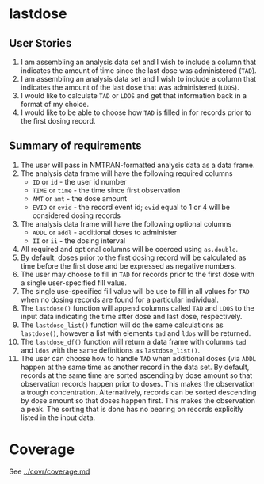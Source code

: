 
# lastdose

## User Stories

1. I am assembling an analysis data set and I wish to include a column 
   that indicates the amount of time since the last dose was administered 
   (`TAD`).
1. I am assembling an analysis data set and I wish to include a column 
   that indicates the amount of the last dose that was administered (`LDOS`). 
1. I would like to calculate `TAD` or `LDOS` and get that information back 
   in a format of my choice.
1. I would like to be able to choose how `TAD` is filled in for records 
   prior to the first dosing record.
   
## Summary of requirements

1. The user will pass in NMTRAN-formatted analysis data as a data frame. 
1. The analysis data frame will have the following required columns
    - `ID` or `id` - the user id number
    - `TIME` or `time` - the time since first observation 
    - `AMT` or `amt` - the dose amount
    - `EVID` or `evid` - the record event id; `evid` equal to 1 or 4
      will be considered dosing records
1. The analysis data frame will have the following optional columns
    - `ADDL` or `addl` - additional doses to administer
    - `II` or `ii` - the dosing interval
1. All required and optional columns will be coerced using `as.double`.
1. By default, doses prior to the first dosing record will be calculated as 
   time before the first dose and be expressed as negative numbers.
1. The user may choose to fill in `TAD` for records prior to the first dose
   with a single user-specified fill value.
1. The single use-specified fill value will be use to fill in all values for 
   `TAD` when no dosing records are found for a particular individual.
1. The `lastdose()` function will append columns called `TAD` and `LDOS` to 
   the input data indicating the time after dose and last dose, respectively.
1. The `lastdose_list()` function will do the same calculations as `lastdose()`, 
   however a list with elements `tad` and `ldos` will be returned.
1. The `lastdose_df()` function will return a data frame with columns `tad`
   and `ldos` with the same definitions as `lastdose_list()`.
1. The user can choose how to handle `TAD` when additional doses (via `ADDL`
   happen at the same time as another record in the data set.  By default, 
   records at the same time are sorted ascending by dose amount so that 
   observation records happen prior to doses.  This makes the observation a 
   trough concentration. Alternatively, records can be sorted descending 
   by dose amount so that doses happen first.  This makes the observation 
   a peak. The sorting that is done has no bearing on records explicitly listed
   in the input data. 

# Coverage
See [../covr/coverage.md](../covr/coverage/md)



